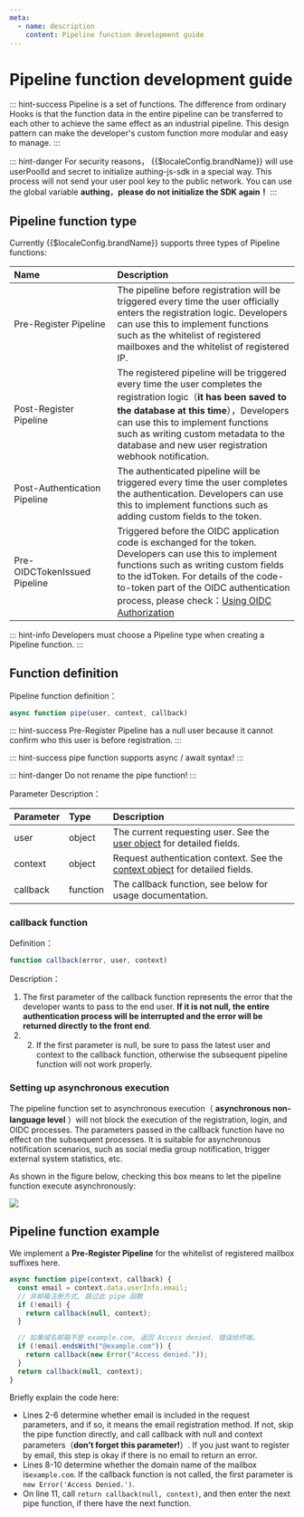 ```yaml
---
meta:
  - name: description
    content: Pipeline function development guide
---
```


# Pipeline function development guide

<LastUpdated/>

::: hint-success
Pipeline is a set of functions. The difference from ordinary Hooks is that the function data in the entire pipeline can be transferred to each other to achieve the same effect as an industrial pipeline. This design pattern can make the developer's custom function more modular and easy to manage.
:::

::: hint-danger
For security reasons， {{$localeConfig.brandName}} will use userPoolId and secret to initialize authing-js-sdk in a special way. This process will not send your user pool key to the public network. You can use the global variable **authing**，**please do not initialize the SDK again！**
:::

## Pipeline function type <a id="pipeline-type"></a>

Currently {{$localeConfig.brandName}} supports three types of Pipeline functions:

| Name                                  | Description                                                                                                                                                                                                                                                                                                                         |
| :------------------------------------ | :---------------------------------------------------------------------------------------------------------------------------------------------------------------------------------------------------------------------------------------------------------------------------------------------------------------------------------- |
| Pre-Register Pipeline <img width=300> | The pipeline before registration will be triggered every time the user officially enters the registration logic. Developers can use this to implement functions such as the whitelist of registered mailboxes and the whitelist of registered IP.                                                                                   |
| Post-Register Pipeline                | The registered pipeline will be triggered every time the user completes the registration logic（**it has been saved to the database at this time**），Developers can use this to implement functions such as writing custom metadata to the database and new user registration webhook notification.                                |
| Post-Authentication Pipeline          | The authenticated pipeline will be triggered every time the user completes the authentication. Developers can use this to implement functions such as adding custom fields to the token.                                                                                                                                            |
| Pre-OIDCTokenIssued Pipeline          | Triggered before the OIDC application code is exchanged for the token. Developers can use this to implement functions such as writing custom fields to the idToken. For details of the code-to-token part of the OIDC authentication process, please check：[Using OIDC Authorization](/federation/oidc/authorization-code/?step=2) |

::: hint-info
Developers must choose a Pipeline type when creating a Pipeline function.
:::

## Function definition <a id="definition"></a>

Pipeline function definition：

```js
async function pipe(user, context, callback)
```

::: hint-success
Pre-Register Pipeline has a null user because it cannot confirm who this user is before registration.
:::

::: hint-success
pipe function supports async / await syntax!
:::

::: hint-danger
Do not rename the pipe function!
:::

Parameter Description：

| Parameter | Type     | Description                                                                                      |
| :-------- | :------- | :----------------------------------------------------------------------------------------------- |
| user      | object   | The current requesting user. See the [user object](user-object.md) for detailed fields.          |
| context   | object   | Request authentication context. See the [context object](context-object.md) for detailed fields. |
| callback  | function | The callback function, see below for usage documentation.                                        |

### callback function <a id="callback"></a>

Definition：

```js
function callback(error, user, context)
```

Description：

1. The first parameter of the callback function represents the error that the developer wants to pass to the end user. **If it is not null, the entire authentication process will be interrupted and the error will be returned directly to the front end**.
2. 2. If the first parameter is null, be sure to pass the latest user and context to the callback function, otherwise the subsequent pipeline function will not work properly.

### Setting up asynchronous execution <a id="async"></a>

The pipeline function set to asynchronous execution（ **asynchronous non-language level** ）will not block the execution of the registration, login, and OIDC processes. The parameters passed in the callback function have no effect on the subsequent processes. It is suitable for asynchronous notification scenarios, such as social media group notification, trigger external system statistics, etc.

As shown in the figure below, checking this box means to let the pipeline function execute asynchronously:

![](https://cdn.authing.cn/blog/20200927195654.png)

## Pipeline function example <a id="demo"></a>

We implement a **Pre-Register Pipeline** for the whitelist of registered mailbox suffixes here.

```js
async function pipe(context, callback) {
  const email = context.data.userInfo.email;
  // 非邮箱注册方式, 跳过此 pipe 函数
  if (!email) {
    return callback(null, context);
  }

  // 如果域名邮箱不是 example.com, 返回 Access denied. 错误给终端。
  if (!email.endsWith("@example.com")) {
    return callback(new Error("Access denied."));
  }
  return callback(null, context);
}
```

Briefly explain the code here:

- Lines 2-6 determine whether email is included in the request parameters, and if so, it means the email registration method. If not, skip the pipe function directly, and call callback with null and context parameters（**don’t forget this parameter!**）. If you just want to register by email, this step is okay if there is no email to return an error.
- Lines 8-10 determine whether the domain name of the mailbox is`example.com`. If the callback function is not called, the first parameter is `new Error('Access Denied.')`.
- On line 11, call `return callback(null, context)`, and then enter the next pipe function, if there have the next function.
